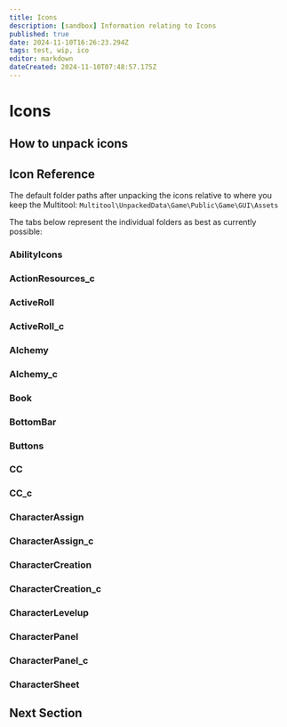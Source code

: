 ```yaml
---
title: Icons
description: [sandbox] Information relating to Icons
published: true
date: 2024-11-10T16:26:23.294Z
tags: test, wip, ico
editor: markdown
dateCreated: 2024-11-10T07:48:57.175Z
---
```


# Icons

## How to unpack icons



## Icon Reference

The default folder paths after unpacking the icons relative to where you keep the Multitool: ```Multitool\UnpackedData\Game\Public\Game\GUI\Assets```

The tabs below represent the individual folders as best as currently possible:

### AbilityIcons
### ActionResources_c
### ActiveRoll
### ActiveRoll_c
### Alchemy
### Alchemy_c
### Book
### BottomBar
### Buttons
### CC
### CC_c
### CharacterAssign
### CharacterAssign_c
### CharacterCreation
### CharacterCreation_c
### CharacterLevelup
### CharacterPanel
### CharacterPanel_c
### CharacterSheet



## Next Section